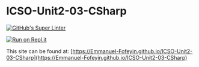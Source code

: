 # ICSO-Unit2-03-CSharp

[![GitHub's Super Linter](https://github.com/Emmanuel-Fofeyin/ICSO-Unit2-03-CSharp/workflows/GitHub's%20Super%20Linter/badge.svg)](https://github.com/Emmanuel-Fofeyin/ICSO-Unit2-03-CSharp/actions)



[![Run on Repl.it](https://repl.it/badge/github/Emmanuel-Fofeyin/ICSO-Unit2-03-CSharp)](https://repl.it/github/Emmanuel-Fofeyin/ICSO-Unit2-03-CSharp)

This site can be found at: [https://Emmanuel-Fofeyin.github.io/ICSO-Unit2-03-CSharp](https://Emmanuel-Fofeyin.github.io/ICSO-Unit2-03-CSharp)
